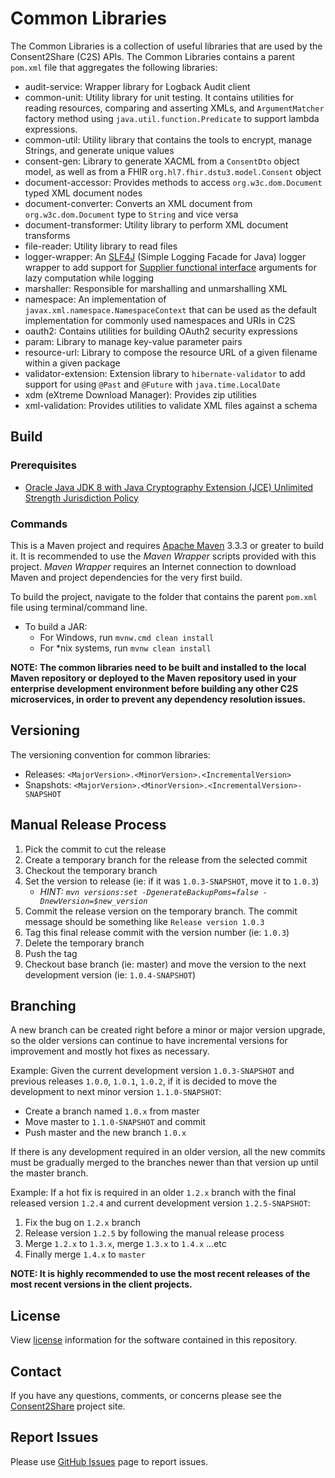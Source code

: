 # Common Libraries

The Common Libraries is a collection of useful libraries that are used by the Consent2Share (C2S) APIs. The Common Libraries contains a parent `pom.xml` file that aggregates the following libraries:

+ audit-service: Wrapper library for Logback Audit client
+ common-unit: Utility library for unit testing. It contains utilities for reading resources, comparing and asserting XMLs, and `ArgumentMatcher` factory method using `java.util.function.Predicate` to support lambda expressions.
+ common-util: Utility library that contains the tools to encrypt, manage Strings, and generate unique values
+ consent-gen: Library to generate XACML from a `ConsentDto` object model, as well as from a FHIR `org.hl7.fhir.dstu3.model.Consent` object
+ document-accessor: Provides methods to access `org.w3c.dom.Document` typed XML document nodes
+ document-converter: Converts an XML document from `org.w3c.dom.Document` type to `String` and vice versa
+ document-transformer: Utility library to perform XML document transforms
+ file-reader: Utility library to read files
+ logger-wrapper: An [SLF4J](http://www.slf4j.org/) (Simple Logging Facade for Java) logger wrapper to add support for [Supplier functional interface](https://docs.oracle.com/javase/8/docs/api/java/util/function/Supplier.html) arguments for lazy computation while logging
+ marshaller: Responsible for marshalling and unmarshalling XML
+ namespace: An implementation of `javax.xml.namespace.NamespaceContext` that can be used as the default implementation for commonly used namespaces and URIs in C2S
+ oauth2: Contains utilities for building OAuth2 security expressions
+ param: Library to manage key-value parameter pairs
+ resource-url: Library to compose the resource URL of a given filename within a given package
+ validator-extension: Extension library to `hibernate-validator` to add support for using `@Past` and `@Future` with `java.time.LocalDate`
+ xdm (eXtreme Download Manager): Provides zip utilities
+ xml-validation: Provides utilities to validate XML files against a schema

## Build

### Prerequisites

+ [Oracle Java JDK 8 with Java Cryptography Extension (JCE) Unlimited Strength Jurisdiction Policy](http://www.oracle.com/technetwork/java/javase/downloads/index.html)

### Commands

This is a Maven project and requires [Apache Maven](https://maven.apache.org/) 3.3.3 or greater to build it. It is recommended to use the *Maven Wrapper* scripts provided with this project. *Maven Wrapper* requires an Internet connection to download Maven and project dependencies for the very first build.

To build the project, navigate to the folder that contains the parent `pom.xml` file using terminal/command line.

+ To build a JAR:
  + For Windows, run `mvnw.cmd clean install`
  + For *nix systems, run `mvnw clean install`

**NOTE: The common libraries need to be built and installed to the local Maven repository or deployed to the Maven repository used in your enterprise development environment before building any other C2S microservices, in order to prevent any dependency resolution issues.**

## Versioning

The versioning convention for common libraries:

+ Releases: `<MajorVersion>.<MinorVersion>.<IncrementalVersion>`
+ Snapshots: `<MajorVersion>.<MinorVersion>.<IncrementalVersion>-SNAPSHOT`

## Manual Release Process

1. Pick the commit to cut the release
2. Create a temporary branch for the release from the selected commit
3. Checkout the temporary branch
4. Set the version to release (ie: if it was `1.0.3-SNAPSHOT`, move it to `1.0.3`)
    + *HINT: `mvn versions:set -DgenerateBackupPoms=false -DnewVersion=$new_version`*
5. Commit the release version on the temporary branch. The commit message should be something like `Release version 1.0.3`
6. Tag this final release commit with the version number (ie: `1.0.3`)
7. Delete the temporary branch
8. Push the tag
9. Checkout base branch (ie: master) and move the version to the next development version (ie: `1.0.4-SNAPSHOT`)

## Branching

A new branch can be created right before a minor or major version upgrade, so the older versions can continue to have incremental versions for improvement and mostly hot fixes as necessary.

Example: Given the current development version `1.0.3-SNAPSHOT` and previous releases `1.0.0`, `1.0.1`, `1.0.2`, if it is decided to move the development to next minor version `1.1.0-SNAPSHOT`:
+ Create a branch named `1.0.x` from master
+ Move master to `1.1.0-SNAPSHOT` and commit
+ Push master and the new branch `1.0.x`

If there is any development required in an older version, all the new commits must be gradually merged to the branches newer than that version up until the master branch.

Example: If a hot fix is required in an older `1.2.x` branch with the final released version `1.2.4` and current development version `1.2.5-SNAPSHOT`:

1. Fix the bug on `1.2.x` branch
2. Release version `1.2.5` by following the manual release process
3. Merge `1.2.x` to `1.3.x`, merge `1.3.x` to `1.4.x` ...etc
5. Finally merge `1.4.x` to `master`

**NOTE: It is highly recommended to use the most recent releases of the most recent versions in the client projects.** 

## License
View [license](LICENSE) information for the software contained in this repository.

## Contact

If you have any questions, comments, or concerns please see the [Consent2Share](https://bhits.github.io/consent2share/) project site.

## Report Issues

Please use [GitHub Issues](https://github.com/bhits/common-libraries/issues) page to report issues.

[//]: # (License)
